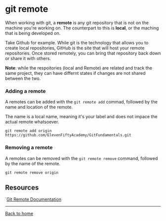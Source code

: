 # git remote

When working with git, a **remote** is any git repository that is not on the machine you're working on. The counterpart to this is **local**, or the maching that is being developed on. 

Take Github for example. While git is the technology that allows you to create local repositories, GitHub is the site that will host your remote repositories. Once stored remotely, you can bring that repository back down or share it with others. 

**Note**: while the respoitories (local and Remote) are related and track the same project, they can have differnt states if changes are not shared between the two. 

### Adding a remote
A remotes can be added with the `git remote add` commad, followed by the name and location of the remote. 

The name is a local name, meaning it's your label and does not impace the actual remote whatsoever. 

```
git remote add origin https://github.com/ElevenFiftyAcademy/GitFundamentals.git
```
### Removing a remote 

A remotes can be removed with the `git remote remove` command, followed by the name of the remote. 

```
git remote remove origin
```

## Resources 
`[Git Remote Documentation](https://git-scm.com/docs/git-remote)

---

[Back to home](../README.md)

